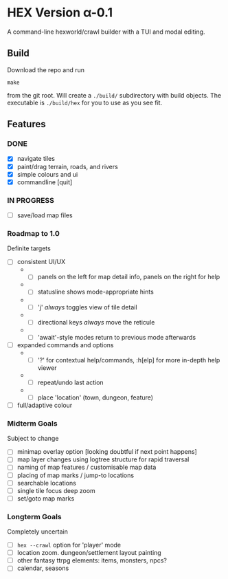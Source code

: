 # HEX Version α-0.1

A command-line hexworld/crawl builder with a TUI and modal editing.

## Build

Download the repo and run

    make

from the git root. Will create a `./build/` subdirectory with build objects. The
executable is `./build/hex` for you to use as you see fit.

## Features

### DONE

 - [X] navigate tiles
 - [X] paint/drag terrain, roads, and rivers
 - [X] simple colours and ui
 - [X] commandline [quit]

### IN PROGRESS

 - [ ] save/load map files

### Roadmap to 1.0

Definite targets

 - [ ] consistent UI/UX
     - - [ ] panels on the left for map detail info, panels on the right for help
     - - [ ] statusline shows mode-appropriate hints
     - - [ ] 'j' _always_ toggles view of tile detail
     - - [ ] directional keys _always_ move the reticule
     - - [ ] 'await'-style modes return to previous mode afterwards
 - [ ] expanded commands and options
     - - [ ] '?' for contextual help/commands, :h[elp] for more in-depth help viewer
     - - [ ] repeat/undo last action
     - - [ ] place 'location' (town, dungeon, feature)
 - [ ] full/adaptive colour

### Midterm Goals

Subject to change

 - [ ] minimap overlay option [looking doubtful if next point happens]
 - [ ] map layer changes using logtree structure for rapid traversal
 - [ ] naming of map features / customisable map data
 - [ ] placing of map marks / jump-to locations
 - [ ] searchable locations
 - [ ] single tile focus deep zoom
 - [ ] set/goto map marks

### Longterm Goals

Completely uncertain

 - [ ] `hex --crawl` option for 'player' mode
 - [ ] location zoom. dungeon/settlement layout painting
 - [ ] other fantasy ttrpg elements: items, monsters, npcs?
 - [ ] calendar, seasons
